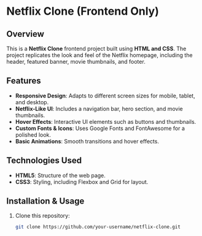 # Netflix Clone (Frontend Only)

## Overview
This is a **Netflix Clone** frontend project built using **HTML and CSS**. The project replicates the look and feel of the Netflix homepage, including the header, featured banner, movie thumbnails, and footer.

## Features
- **Responsive Design**: Adapts to different screen sizes for mobile, tablet, and desktop.
- **Netflix-Like UI**: Includes a navigation bar, hero section, and movie thumbnails.
- **Hover Effects**: Interactive UI elements such as buttons and thumbnails.
- **Custom Fonts & Icons**: Uses Google Fonts and FontAwesome for a polished look.
- **Basic Animations**: Smooth transitions and hover effects.

## Technologies Used
- **HTML5**: Structure of the web page.
- **CSS3**: Styling, including Flexbox and Grid for layout.

## Installation & Usage
1. Clone this repository:
   ```sh
   git clone https://github.com/your-username/netflix-clone.git
